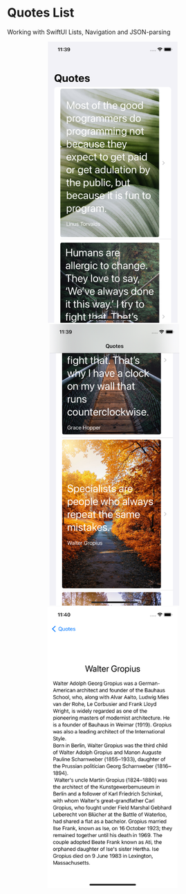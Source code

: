 # Quotes List

Working with SwiftUI Lists, Navigation and JSON-parsing

<div style="text-align: center">
  <img src="./images/img1.png" alt="screenshot 1" width="300" />&nbsp;&nbsp;&nbsp;&nbsp;
  <img src="./images/img2.png" alt="screenshot 2" width="300" />&nbsp;&nbsp;
  <img src="./images/img3.png" alt="screenshot 3" width="300" />&nbsp;&nbsp;&nbsp;&nbsp;
</div>
